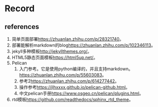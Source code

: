 # Record

## references

1. 简单页面部署<https://zhuanlan.zhihu.com/p/28321740>。
2. 部署能解析markdown的blog<https://zhuanlan.zhihu.com/p/102346113>。
3. jekyll多种模板<http://jekyllthemes.org/>。
4. HTML5静态页面模板<https://html5up.net/>。
5. Pelican
   1. 入门参考。它是使用python编译的，并且支持markdown。<https://zhuanlan.zhihu.com/p/55603083>。
   2. 参考2<https://zhuanlan.zhihu.com/p/614277442>。
   3. 操作参考<https://jlhxxxx.github.io/pelican-github.html>。
   4. 中文pelican手册<https://www.osgeo.cn/pelican/plugins.html>。
6. rtd模板<https://github.com/readthedocs/sphinx_rtd_theme>。